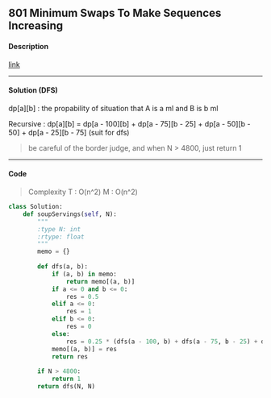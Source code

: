## 801 Minimum Swaps To Make Sequences Increasing

#### Description

[link](https://leetcode.com/problems/soup-servings/description/)

---

#### Solution (DFS)

dp[a][b] : the propability of situation that A is a ml and B is b ml

Recursive : dp[a][b] = dp[a - 100][b] + dp[a - 75][b - 25] + dp[a - 50][b - 50] + dp[a - 25][b - 75] (suit for dfs)

> be careful of the border judge, and when N > 4800, just return 1

---

#### Code

> Complexity T : O(n^2) M : O(n^2)

```py
class Solution:
    def soupServings(self, N):
        """
        :type N: int
        :rtype: float
        """
        memo = {}
        
        def dfs(a, b):
            if (a, b) in memo:
                return memo[(a, b)]
            if a <= 0 and b <= 0:
                res = 0.5
            elif a <= 0:
                res = 1
            elif b <= 0:
                res = 0
            else:
                res = 0.25 * (dfs(a - 100, b) + dfs(a - 75, b - 25) + dfs(a - 50, b - 50) + dfs(a - 25, b - 75))
            memo[(a, b)] = res
            return res
        
        if N > 4800:
            return 1
        return dfs(N, N)
```